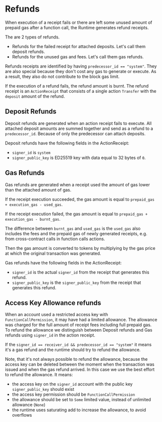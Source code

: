 # Refunds

When execution of a receipt fails or there are left some unused amount of prepaid gas after a function call, the Runtime generates refund receipts.

The are 2 types of refunds.
- Refunds for the failed receipt for attached deposits. Let's call them deposit refunds.
- Refunds for the unused gas and fees. Let's call them gas refunds.

Refunds receipts are identified by having `predecessor_id == "system"`. They are also special because they don't cost any gas to generate or execute. As a result, they also do not contribute to the block gas limit.

If the execution of a refund fails, the refund amount is burnt.
The refund receipt is an `ActionReceipt` that consists of a single action `Transfer` with the `deposit` amount of the refund.

## Deposit Refunds

Deposit refunds are generated when an action receipt fails to execute. All attached deposit amounts are summed together and
send as a refund to a `predecessor_id`. Because of only the predecessor can attach deposits.

Deposit refunds have the following fields in the ActionReceipt:
- `signer_id` is `system`
- `signer_public_key` is ED25519 key with data equal to 32 bytes of `0`.

## Gas Refunds

Gas refunds are generated when a receipt used the amount of gas lower than the attached amount of gas.

If the receipt execution succeeded, the gas amount is equal to `prepaid_gas + execution_gas - used_gas`.

If the receipt execution failed, the gas amount is equal to `prepaid_gas + execution_gas - burnt_gas`.

The difference between `burnt_gas` and `used_gas` is the `used_gas` also includes the fees and the prepaid gas of
newly generated receipts, e.g. from cross-contract calls in function calls actions.

Then the gas amount is converted to tokens by multiplying by the gas price at which the original transaction was generated.

Gas refunds have the following fields in the ActionReceipt:
- `signer_id` is the actual `signer_id` from the receipt that generates this refund.
- `signer_public_key` is the `signer_public_key` from the receipt that generates this refund.

## Access Key Allowance refunds

When an account used a restricted access key with `FunctionCallPermission`, it may have had a limited allowance.
The allowance was charged for the full amount of receipt fees including full prepaid gas.
To refund the allowance we distinguish between Deposit refunds and Gas refunds using `signer_id` in the action receipt.

If the `signer_id == receiver_id && predecessor_id == "system"` it means it's a gas refund and the runtime should try to refund the allowance.

Note, that it's not always possible to refund the allowance, because the access key can be deleted between the moment when the transaction was
issued and when the gas refund arrived. In this case we use the best effort to refund the allowance. It means:
- the access key on the `signer_id` account with the public key `signer_public_key` should exist
- the access key permission should be `FunctionCallPermission`
- the allowance should be set to `Some` limited value, instead of unlimited allowance (`None`)
- the runtime uses saturating add to increase the allowance, to avoid overflows
